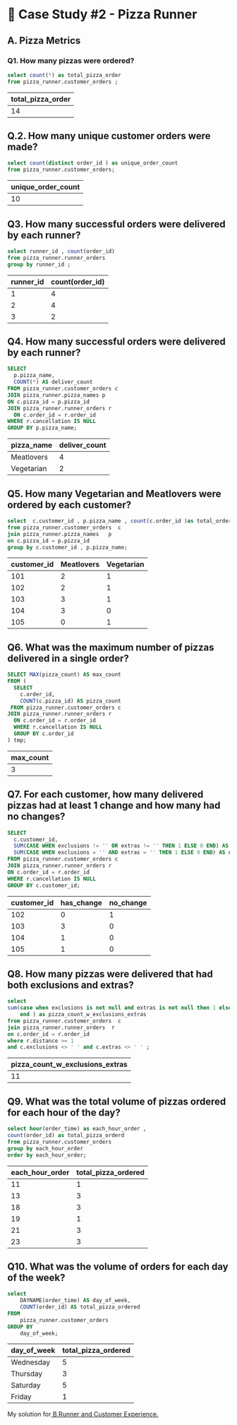 # 🍕 Case Study #2 - Pizza Runner

## A. Pizza Metrics 

### Q1. How many pizzas were ordered? 

```SQL 
select count(*) as total_pizza_order 
from pizza_runner.customer_orders ;
``` 
|	total_pizza_order|
|----|
|	14|

## Q.2. How many unique customer orders were made?

```SQL 
select count(distinct order_id ) as unique_order_count
from pizza_runner.customer_orders;
``` 
|unique_order_count|
|---|
|10|

## Q3. How many successful orders were delivered by each runner?

```SQL 
select runner_id , count(order_id) 
from pizza_runner.runner_orders 
group by runner_id ;
``` 
| runner_id | count(order_id) |
|-----------|------------------|
| 1         | 4                |
| 2         | 4                |
| 3         | 2                |


## Q4. How many successful orders were delivered by each runner?

```SQL 
SELECT 
  p.pizza_name,
  COUNT(*) AS deliver_count
FROM pizza_runner.customer_orders c
JOIN pizza_runner.pizza_names p
ON c.pizza_id = p.pizza_id
JOIN pizza_runner.runner_orders r 
  ON c.order_id = r.order_id
WHERE r.cancellation IS NULL
GROUP BY p.pizza_name;

``` 
| pizza_name   | deliver_count |
|--------------|---------------|
| Meatlovers   | 4             |
| Vegetarian   | 2             |



## Q5. How many Vegetarian and Meatlovers were ordered by each customer?

```SQL 
select  c.customer_id , p.pizza_name , count(c.order_id )as total_order
from pizza_runner.customer_orders  c
join pizza_runner.pizza_names   p 
on c.pizza_id = p.pizza_id 
group by c.customer_id , p.pizza_name;
```
| customer_id | Meatlovers | Vegetarian |
|-------------|------------|------------|
| 101         | 2          | 1          |
| 102         | 2          | 1          |
| 103         | 3          | 1          |
| 104         | 3          | 0          |
| 105         | 0          | 1          |

## Q6. What was the maximum number of pizzas delivered in a single order?

```sql 
SELECT MAX(pizza_count) AS max_count
FROM (
  SELECT 
    c.order_id,
    COUNT(c.pizza_id) AS pizza_count
 FROM pizza_runner.customer_orders c
JOIN pizza_runner.runner_orders r 
  ON c.order_id = r.order_id
  WHERE r.cancellation IS NULL
  GROUP BY c.order_id
) tmp;
``` 

|	max_count|
|---|
|	3|

## Q7. For each customer, how many delivered pizzas had at least 1 change and how many had no changes?

```sql 
SELECT 
  c.customer_id,
  SUM(CASE WHEN exclusions != '' OR extras != '' THEN 1 ELSE 0 END) AS has_change,
  SUM(CASE WHEN exclusions = '' AND extras = '' THEN 1 ELSE 0 END) AS no_change
FROM pizza_runner.customer_orders c
JOIN pizza_runner.runner_orders r 
ON c.order_id = r.order_id
WHERE r.cancellation IS NULL
GROUP BY c.customer_id;

``` 
| customer_id | has_change | no_change |
|-------------|------------|-----------|
| 102         | 0          | 1         |
| 103         | 3          | 0         |
| 104         | 1          | 0         |
| 105         | 1          | 0         |

## Q8. How many pizzas were delivered that had both exclusions and extras? 

```sql 
select 
sum(case when exclusions is not null and extras is not null then 1 else 0 
    end ) as pizza_count_w_exclusions_extras
from pizza_runner.customer_orders  c 
join pizza_runner.runner_orders  r 
on c.order_id = r.order_id 
where r.distance >= 1 
and c.exclusions <> ' ' and c.extras <> ' ' ;
``` 
| pizza_count_w_exclusions_extras |
| ------------------------------- |
| 11                              |

## Q9. What was the total volume of pizzas ordered for each hour of the day?

```sql 
select hour(order_time) as each_hour_order ,
count(order_id) as total_pizza_orderd 
from pizza_runner.customer_orders 
group by each_hour_order
order by each_hour_order;
``` 
| each_hour_order | total_pizza_ordered |
|------------------|---------------------|
| 11               | 1                   |
| 13               | 3                   |
| 18               | 3                   |
| 19               | 1                   |
| 21               | 3                   |
| 23               | 3                   |

## Q10. What was the volume of orders for each day of the week? 

```sql 
select
    DAYNAME(order_time) AS day_of_week,
    COUNT(order_id) AS total_pizza_ordered
FROM
    pizza_runner.customer_orders
GROUP BY
    day_of_week;
``` 
| day_of_week | total_pizza_ordered |
|-------------|---------------------|
| Wednesday   | 5                   |
| Thursday    | 3                   |
| Saturday    | 5                   |
| Friday      | 1                   |


My solution for[ B.Runner and Customer Experience.](https://github.com/HarshaliSonawane-128/SQL-Projects/blob/main/Case%20Study%20.%202%20-%20Pizza%20Runner/Syntax/Solutions/B.%20Runner%20and%20Customer%20Experience.md.md)
